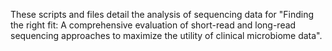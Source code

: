 These scripts and files detail the analysis of sequencing data for "Finding the right fit: A comprehensive evaluation of short-read and long-read sequencing approaches to maximize the utility of clinical microbiome data".
